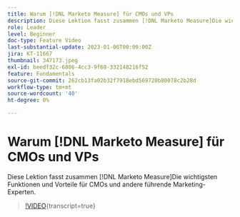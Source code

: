 ```yaml
---
title: Warum [!DNL Marketo Measure] für CMOs und VPs
description: Diese Lektion fasst zusammen [!DNL Marketo Measure]Die wichtigsten Funktionen und Vorteile für CMOs und andere führende Marketing-Experten.
role: Leader
level: Beginner
doc-type: Feature Video
last-substantial-update: 2023-01-06T00:00:00Z
jira: KT-11667
thumbnail: 347173.jpeg
exl-id: beedf32c-6806-4cc3-9f68-332148216f52
feature: Fundamentals
source-git-commit: 262cb13fa02b32f7918ebd569720b80078c2b28d
workflow-type: tm+mt
source-wordcount: '40'
ht-degree: 0%

---
```


# Warum [!DNL Marketo Measure] für CMOs und VPs

Diese Lektion fasst zusammen [!DNL Marketo Measure]Die wichtigsten Funktionen und Vorteile für CMOs und andere führende Marketing-Experten.

>[!VIDEO](https://video.tv.adobe.com/v/347173/?learn=on){transcript=true}
